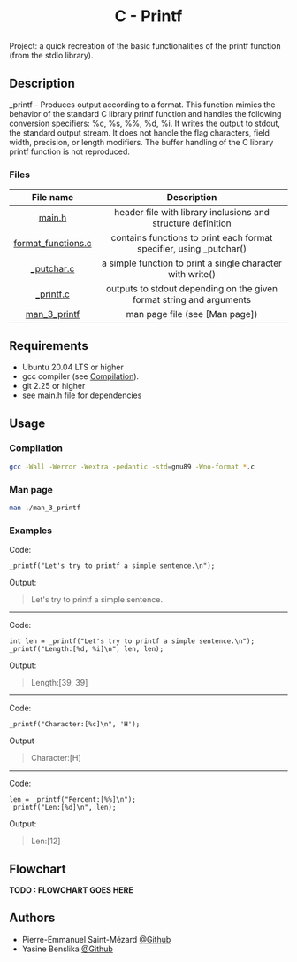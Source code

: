 # <p align="center">C - Printf</p>
Project: a quick recreation of the basic functionalities of the printf function (from the stdio library).

## Description
_printf - Produces output according to a format.
This function mimics the behavior of the standard C library printf function and handles the following conversion specifiers: %c, %s, %%, %d, %i. It writes the output to stdout, the standard output stream. It does not handle the flag characters, field width, precision, or length modifiers. The buffer handling of the C library printf function is not reproduced.

### Files

| File name |  Description|
| :--------: | :--------: |
| [main.h](https://github.com/Eonvorax/holbertonschool-printf/blob/697d4e756c5d0c57d96b9fde4d6bb419f1638701/main.h)  | header file with library inclusions and structure definition |
| [format_functions.c](https://github.com/Eonvorax/holbertonschool-printf/blob/697d4e756c5d0c57d96b9fde4d6bb419f1638701/format_functions.c) | contains functions to print each format specifier, using _putchar() |
| [_putchar.c](https://github.com/Eonvorax/holbertonschool-printf/blob/697d4e756c5d0c57d96b9fde4d6bb419f1638701/_putchar.c)  | a simple function to print a single character with write() |
| [_printf.c](https://github.com/Eonvorax/holbertonschool-printf/blob/697d4e756c5d0c57d96b9fde4d6bb419f1638701/_printf.c)  | outputs to stdout depending on the given format string and arguments |
| [man_3_printf](https://github.com/Eonvorax/holbertonschool-printf/blob/697d4e756c5d0c57d96b9fde4d6bb419f1638701/man_3_printf) | man page file (see [Man page]) |

## Requirements

- Ubuntu 20.04 LTS or higher
- gcc compiler (see [Compilation](###Compilation)).
- git 2.25 or higher
- see main.h file for dependencies

## Usage

### Compilation
``` bash
gcc -Wall -Werror -Wextra -pedantic -std=gnu89 -Wno-format *.c
```

### Man page
``` bash
man ./man_3_printf
```
### Examples

Code:
```
_printf("Let's try to printf a simple sentence.\n");
```
Output:

> Let's try to printf a simple sentence.


----------


Code:
```
int len = _printf("Let's try to printf a simple sentence.\n");
_printf("Length:[%d, %i]\n", len, len);
```
Output:
> Length:[39, 39]


----------

Code:
```
_printf("Character:[%c]\n", 'H');
```
Output
> Character:[H]


----------

Code:
```
len = _printf("Percent:[%%]\n");
_printf("Len:[%d]\n", len);
```
Output:
> Len:[12]

## Flowchart
**TODO : FLOWCHART GOES HERE**

## Authors

- Pierre-Emmanuel Saint-Mézard [@Github](https://github.com/Eonvorax)
- Yasine Benslika [@Github](https://github.com/Yasine31130)
